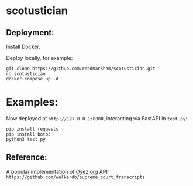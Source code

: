 # scotustician

## Deployment:
Install [Docker](https://docs.docker.com/desktop/install/mac-install/).

Deploy locally, for example:
```
git clone https://github.com/reedmarkham/scotustician.git
cd scotustician
docker-compose up -d
```

# Examples:
Now deployed at `http://127.0.0.1:8000`, interacting via FastAPI in `test.py`:
```
pip install requests
pip install boto3
python3 test.py
```

## Reference:
A popular implementation of [Oyez.org](https://www.oyez.org/) API:
`https://github.com/walkerdb/supreme_court_transcripts`